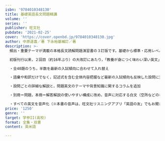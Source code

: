 ```yaml
---
isbn: '9784010348130'
title: 基礎英語長文問題精講
volume: ''
series: ''
publisher: 旺文社
pubdate: '2021-02-25'
cover: 'https://cover.openbd.jp/9784010348130.jpg'
author: 中原道喜／著 下永裕基補訂／著
description: >-
  頻出・重要テーマが満載の本格長文読解問題演習書の３訂版です。基礎から標準・応用レベルの問題で，過去問題対策前のトレーニングに最適です。

  初版刊行以来，２回目（約16年ぶり）の大改訂にあたり，「教養が身につく味わい深い英文」「充実の問題数」などの特長はそのままに，いま求められる「精講」となるよう次の点を改良しました。

  ・全40題のうち，半数を最新の入試傾向に合わせて入れ替え

  ・語彙や和訳だけでなく，記述式を含む全体内容把握など最新の入試傾向も反映した設問に変更

  ・設問ごとの詳細な解説と，問題英文のテーマや背景知識に関するコラムを追加

  ・別冊＝問題，本冊＝解答解説の使いやすい構成に改め，音声に対応する白文（空所などのないテキスト）も掲載

  ・すべての英文を音声化（※本書の音声は、旺文社リスニングアプリ「英語の友」でもお聞きいただけます。詳しくは，公式ウェブサイト（https://eigonotomo.com/）をご覧ください。）
price: '1250'
genre: ''
target: 学参II(高校)
format: 全集・双書
content: 英米語

---
```

